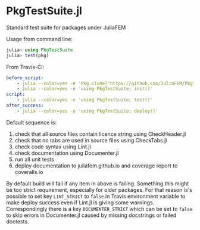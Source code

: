 # PkgTestSuite.jl

Standard test suite for packages under JuliaFEM

Usage from command line:

```julia
julia> using PkgTestSuite
julia> test(pkg)
```

From Travis-CI:

```yaml
before_script:
    - julia --color=yes -e 'Pkg.clone("https://github.com/JuliaFEM/PkgTestSuite.jl.git")'
    - julia --color=yes -e 'using PkgTestSuite; init()'
script:
    - julia --color=yes -e 'using PkgTestSuite; test()'
after_success:
    - julia --color=yes -e 'using PkgTestSuite; deploy()'
```

Default sequence is:
1. check that all source files contain licence string using CheckHeader.jl
2. check that no tabs are used in source files using CheckTabs.jl
3. check code syntax using Lint.jl
4. check documentation using Documenter.jl
5. run all unit tests
6. deploy documentation to juliafem.github.io and coverage report to coveralls.io

By default build will fail if any item in above is failing. Something this
might be too strict requirement, especially for older packages. For that
reason is's possible to set key `LINT_STRICT` to `false` in Travis environment
variable to make deploy success even if Lint.jl is giving some warnings.
Correspondingly there is a key `DOCUMENTER_STRICT` which can be set to `false`
to skip errors in Documenter.jl caused by missing docstrings or failed doctests.
